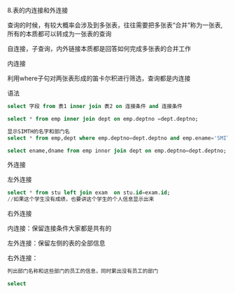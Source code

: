 8.表的内连接和外连接

查询的时候，有较大概率会涉及到多张表，往往需要把多张表“合并”称为一张表,所有的本质都可以转成为一张表的查询

自连接，子查询，内外链接本质都是回答如何完成多张表的合并工作



内连接

利用where子句对两张表形成的笛卡尔积进行筛选，查询都是内连接

语法

```sql
select 字段 from 表1 inner join 表2 on 连接条件 and 连接条件
```

```sql
select * from emp inner join dept on emp.deptno =dept.deptno;
```

```sql
显示SIMTH的名字和部门名
select * from emp,dept where emp.deptno=dept.deptno and emp.ename='SMITH';

select ename,dname from emp innor join dept on emp.deptno=dept.deptno;
```





外连接

左外连接

```sql
select * from stu left join exam  on stu.id=exam.id;
//如果这个学生没有成绩，也要讲这个学生的个人信息显示出来

```

右外连接





内连接：保留连接条件大家都是共有的

左外连接：保留左侧的表的全部信息

右外连接：





```sql
列出部门名称和这些部门的员工的信息，同时累出没有员工的部门

select 
```

